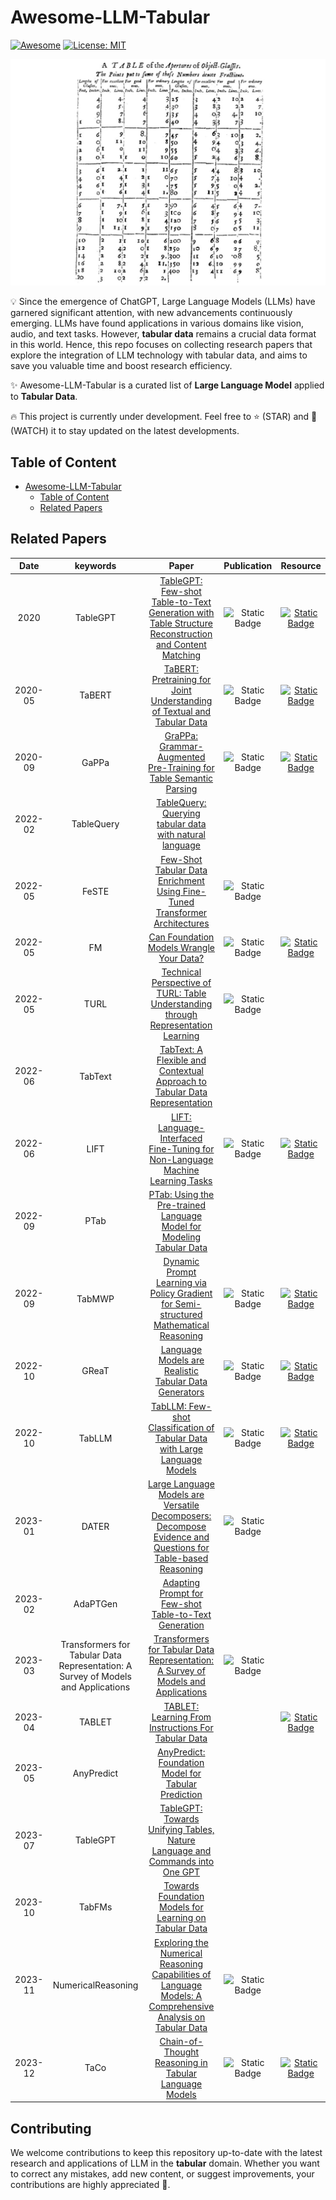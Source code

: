 # Awesome-LLM-Tabular
[![Awesome](https://awesome.re/badge.svg)](https://github.com/johnnyhwu/Awesome-LLM-Tabular)
[![License: MIT](https://img.shields.io/badge/License-MIT-green.svg)](https://opensource.org/licenses/MIT)

![](/resource/other/banner.png)

:bulb: Since the emergence of ChatGPT, Large Language Models (LLMs) have garnered significant attention, with new advancements continuously emerging. LLMs have found applications in various domains like vision, audio, and text tasks. However, **tabular data** remains a crucial data format in this world. Hence, this repo focuses on collecting research papers that explore the integration of LLM technology with tabular data, and aims to save you valuable time and boost research efficiency.

:sparkles: Awesome-LLM-Tabular is a curated list of **Large Language Model** applied to **Tabular Data**.

:fire: This project is currently under development. Feel free to :star: (STAR) and :telescope: (WATCH) it to stay updated on the latest developments.

## Table of Content

- [Awesome-LLM-Tabular](#awesome-llm-tabular)
  - [Table of Content](#table-of-content)
  - [Related Papers](#related-papers)

## Related Papers

| Date | keywords | Paper | Publication | Resource |
| :--: | :------: | :---: | :---------: | :------: |
| 2020 | TableGPT | [TableGPT: Few-shot Table-to-Text Generation with Table Structure Reconstruction and Content Matching](https://aclanthology.org/2020.coling-main.179.pdf) | ![Static Badge](https://badgen.net/badge/color/COLING/blue?label=) | [![Static Badge](https://badgen.net/badge/color/Code/black?label=)](https://github.com/syw1996/TableGPT) |
| 2020-05 | TaBERT| [TaBERT: Pretraining for Joint Understanding of Textual and Tabular Data](https://arxiv.org/abs/2005.08314) | ![Static Badge](https://badgen.net/badge/color/ACL/blue?label=) | [![Static Badge](https://badgen.net/badge/color/Code/black?label=)](https://github.com/facebookresearch/TaBERT) |
| 2020-09 | GaPPa| [GraPPa: Grammar-Augmented Pre-Training for Table Semantic Parsing](https://arxiv.org/abs/2009.13845) | ![Static Badge](https://badgen.net/badge/color/ICLR/blue?label=) | [![Static Badge](https://badgen.net/badge/color/Code/black?label=)](https://github.com/taoyds/grappa) |
| 2022-02 | TableQuery | [TableQuery: Querying tabular data with natural language](https://arxiv.org/pdf/2202.00454.pdf) | | | |
| 2022-05 | FeSTE      | [Few-Shot Tabular Data Enrichment Using Fine-Tuned Transformer Architectures](https://aclanthology.org/2022.acl-long.111.pdf) | ![Static Badge](https://badgen.net/badge/color/ACL/blue?label=) | |
| 2022-05 | FM        | [Can Foundation Models Wrangle Your Data?](https://arxiv.org/abs/2205.09911) | ![Static Badge](https://badgen.net/badge/color/VLDB/blue?label=) | [![Static Badge](https://badgen.net/badge/color/Code/black?label=)](https://github.com/HazyResearch/fm_data_tasks) |
| 2022-05 | TURL | [Technical Perspective of TURL: Table Understanding through Representation Learning](https://dl.acm.org/doi/abs/10.1145/3542700.3542708) | ![Static Badge](https://badgen.net/badge/color/SIGMOD/blue?label=) | |
| 2022-06 | TabText    | [TabText: A Flexible and Contextual Approach to Tabular Data Representation](https://arxiv.org/abs/2206.10381) | | |
| 2022-06 | LIFT       | [LIFT: Language-Interfaced Fine-Tuning for Non-Language Machine Learning Tasks](https://arxiv.org/abs/2206.06565) | ![Static Badge](https://badgen.net/badge/color/NeurIPS/blue?label=) | [![Static Badge](https://badgen.net/badge/color/Code/black?label=)](https://github.com/UW-Madison-Lee-Lab/LanguageInterfacedFineTuning) |
| 2022-09 | PTab | [PTab: Using the Pre-trained Language Model for Modeling Tabular Data](https://arxiv.org/pdf/2209.08060.pdf) | | |
| 2022-09 | TabMWP | [Dynamic Prompt Learning via Policy Gradient for Semi-structured Mathematical Reasoning](https://arxiv.org/abs/2209.14610) | ![Static Badge](https://badgen.net/badge/color/ICLR/blue?label=) | [![Static Badge](https://badgen.net/badge/color/Code/black?label=)](https://promptpg.github.io/) |
| 2022-10 | GReaT | [Language Models are Realistic Tabular Data Generators](https://arxiv.org/pdf/2210.06280.pdf) | ![Static Badge](https://badgen.net/badge/color/ICLR/blue?label=) | [![Static Badge](https://badgen.net/badge/color/Code/black?label=)](https://github.com/kathrinse/be_great) |
| 2022-10 | TabLLM | [TabLLM: Few-shot Classification of Tabular Data with Large Language Models](https://arxiv.org/pdf/2210.10723.pdf) | ![Static Badge](https://badgen.net/badge/color/AISTATS/blue?label=) | [![Static Badge](https://badgen.net/badge/color/Code/black?label=)](https://github.com/clinicalml/TabLLM) |
| 2023-01 | DATER | [Large Language Models are Versatile Decomposers: Decompose Evidence and Questions for Table-based Reasoning](https://arxiv.org/abs/2301.13808) | ![Static Badge](https://badgen.net/badge/color/SIGIR/blue?label=) | |
| 2023-02 | AdaPTGen | [Adapting Prompt for Few-shot Table-to-Text Generation](https://arxiv.org/abs/2302.12468) | | |
| 2023-03 | Transformers for Tabular Data Representation: A Survey of Models and Applications | [Transformers for Tabular Data Representation: A Survey of Models and Applications](https://aclanthology.org/2023.tacl-1.14/) | ![Static Badge](https://badgen.net/badge/color/TACL/blue?label=) | |
| 2023-04 | TABLET | [TABLET: Learning From Instructions For Tabular Data](https://arxiv.org/pdf/2304.13188.pdf) | | [![Static Badge](https://badgen.net/badge/color/Code/black?label=)](https://github.com/dylan-slack/Tablet) |
| 2023-05 | AnyPredict | [AnyPredict: Foundation Model for Tabular Prediction](https://arxiv.org/pdf/2305.12081.pdf) | | |
| 2023-07 | TableGPT | [TableGPT: Towards Unifying Tables, Nature Language and Commands into One GPT](https://arxiv.org/pdf/2307.08674.pdf) | | |
| 2023-10 | TabFMs | [Towards Foundation Models for Learning on Tabular Data](https://arxiv.org/pdf/2310.07338.pdf) | | |
| 2023-11 | NumericalReasoning | [Exploring the Numerical Reasoning Capabilities of Language Models: A Comprehensive Analysis on Tabular Data](https://arxiv.org/abs/2311.02216) | ![Static Badge](https://badgen.net/badge/color/EMNLP/blue?label=) | |
| 2023-12 | TaCo | [Chain-of-Thought Reasoning in Tabular Language Models](https://aclanthology.org/2023.findings-emnlp.734/) | ![Static Badge](https://badgen.net/badge/color/EMNLP/blue?label=) | [![Static Badge](https://badgen.net/badge/color/Code/black?label=)](https://github.com/SpursGoZmy/TaCo) |

## Contributing
We welcome contributions to keep this repository up-to-date with the latest research and applications of LLM in the **tabular** domain. Whether you want to correct any mistakes, add new content, or suggest improvements, your contributions are highly appreciated :hugs:.
